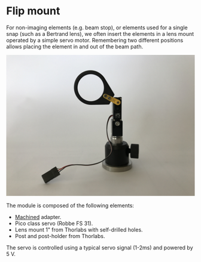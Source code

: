 # Flip mount

For non-imaging elements (e.g. beam stop), or elements used for a single snap (such as a Bertrand lens), we often insert the elements in a lens mount operated by a simple servo motor. Remembering two different positions allows placing the element in and out of the beam path.

![](flip_mount.JPG)

The module is composed of the following elements:

- [Machined](Machined_adapter) adapter.
- Pico class servo (Robbe FS 31).
- Lens mount 1" from Thorlabs with self-drilled holes.
- Post and post-holder from Thorlabs.

The servo is controlled using a typical servo signal (1-2ms) and powered by 5 V.